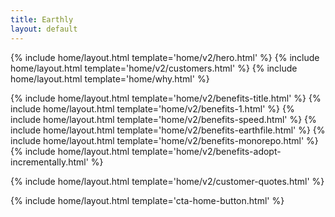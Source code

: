 ```yaml
---
title: Earthly
layout: default
---
```


{% include home/layout.html template='home/v2/hero.html' %}
{% include home/layout.html template='home/v2/customers.html' %}
{% include home/layout.html template='home/why.html' %}

{% include home/layout.html template='home/v2/benefits-title.html' %}
{% include home/layout.html template='home/v2/benefits-1.html' %}
{% include home/layout.html template='home/v2/benefits-speed.html' %}
{% include home/layout.html template='home/v2/benefits-earthfile.html' %}
{% include home/layout.html template='home/v2/benefits-monorepo.html' %}
{% include home/layout.html template='home/v2/benefits-adopt-incrementally.html' %}

{% include home/layout.html template='home/v2/customer-quotes.html' %}

{% include home/layout.html template='cta-home-button.html' %}
